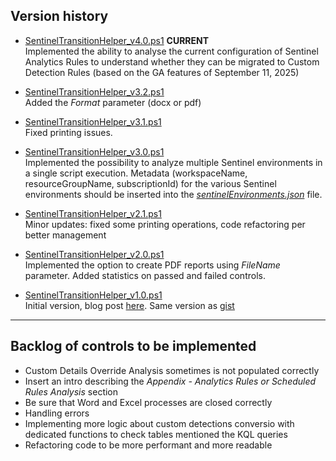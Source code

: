 ## Version history

- [SentinelTransitionHelper_v4.0.ps1](https://github.com/mariocuomo/Sentinel-Transition-To-Defender-Helper-Script/tree/main/script/SentinelTransitionHelper_v4.0.ps1) **CURRENT** <br> Implemented the ability to analyse the current configuration of Sentinel Analytics Rules to understand whether they can be migrated to Custom Detection Rules (based on the GA features of September 11, 2025)

- [SentinelTransitionHelper_v3.2.ps1](https://github.com/mariocuomo/Sentinel-Transition-To-Defender-Helper-Script/tree/main/script/SentinelTransitionHelper_v3.2.ps1) <br> Added the _Format_ parameter (docx or pdf)

- [SentinelTransitionHelper_v3.1.ps1](https://github.com/mariocuomo/Sentinel-Transition-To-Defender-Helper-Script/tree/main/script/SentinelTransitionHelper_v3.1.ps1) <br> Fixed printing issues. 

- [SentinelTransitionHelper_v3.0.ps1](https://github.com/mariocuomo/Sentinel-Transition-To-Defender-Helper-Script/tree/main/script/SentinelTransitionHelper_v3.0.ps1) <br> Implemented the possibility to analyze multiple Sentinel environments in a single script execution. Metadata (workspaceName, resourceGroupName, subscriptionId) for the various Sentinel environments should be inserted into the [_sentinelEnvironments.json_](https://github.com/mariocuomo/Sentinel-Transition-To-Defender-Helper-Script/blob/main/script/sentinelEnvironments.json) file.
  
- [SentinelTransitionHelper_v2.1.ps1](https://github.com/mariocuomo/Sentinel-Transition-To-Defender-Helper-Script/blob/main/script/SentinelTransitionHelper_v2.1.ps1) <br> Minor updates: fixed some printing operations, code refactoring per better management

- [SentinelTransitionHelper_v2.0.ps1](https://github.com/mariocuomo/Sentinel-Transition-To-Defender-Helper-Script/blob/main/script/SentinelTransitionHelper_v2.0.ps1) <br> Implemented the option to create PDF reports using _FileName_ parameter. Added statistics on passed and failed controls.

- [SentinelTransitionHelper_v1.0.ps1](https://github.com/mariocuomo/Sentinel-Transition-To-Defender-Helper-Script/blob/main/script/SentinelTransitionHelper_v2.1.ps1) <br> Initial version, blog post [here](https://www.linkedin.com/pulse/quick-automatic-checker-reducing-friction-during-sentinel-mario-cuomo-ab6ge/?trackingId=YW5akA14RT6hF4YknmrZFw%3D%3D). Same version as [gist](https://gist.github.com/mariocuomo/9594cffd32b87289ae70bff29da86618)

---
## Backlog of controls to be implemented
- Custom Details Override Analysis sometimes is not populated correctly
- Insert an intro describing the _Appendix - Analytics Rules or Scheduled Rules Analysis_ section
- Be sure that Word and Excel processes are closed correctly
- Handling errors
- Implementing more logic about custom detections conversio with dedicated functions to check tables mentioned the KQL queries
- Refactoring code to be more performant and more readable 

